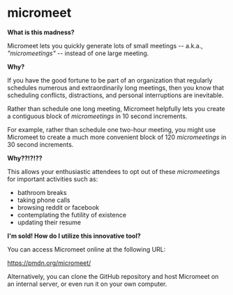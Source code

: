 # micromeet

**What is this madness?**

Micromeet lets you quickly generate lots of small meetings
-- a.k.a., *"micromeetings"* -- instead of one large meeting.

**Why?**

If you have the good fortune to be part of an organization that
regularly schedules numerous and extraordinarily long meetings, then you
know that scheduling conflicts, distractions, and personal interruptions
are inevitable.

Rather than schedule one long meeting, Micromeet helpfully lets you
create a contiguous block of *micromeetings* in 10 second increments.

For example, rather than schedule one two-hour meeting, you might use
Micromeet to create a much more convenient block of 120 *micromeetings*
in 30 second increments.

**Why??!?!??**

This allows your enthusiastic attendees to opt out of these
*micromeetings* for important activities such as:

* bathroom breaks
* taking phone calls
* browsing reddit or facebook
* contemplating the futility of existence
* updating their resume

**I'm sold! How do I utilize this innovative tool?**

You can access Micromeet online at the following URL:

<https://pmdn.org/micromeet/>

Alternatively, you can clone the GitHub repository and host Micromeet on
an internal server, or even run it on your own computer.
